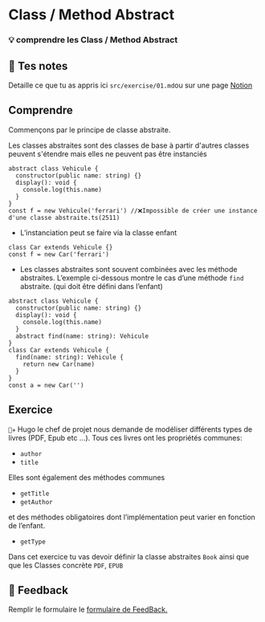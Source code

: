 # Class / Method Abstract

### 💡 comprendre les Class / Method Abstract

## 📝 Tes notes

Detaille ce que tu as appris ici
`src/exercise/01.md`ou sur une page [Notion](https://go.mikecodeur.com/course-notes-template)

## Comprendre

Commençons par le principe de classe abstraite.

Les classes abstraites sont des classes de base à partir d'autres classes
peuvent s'étendre mais elles ne peuvent pas être instanciés

```tsx
abstract class Vehicule {
  constructor(public name: string) {}
  display(): void {
    console.log(this.name)
  }
}
const f = new Vehicule('ferrari') //❌Impossible de créer une instance d'une classe abstraite.ts(2511)
```

- L’instanciation peut se faire via la classe enfant

```tsx
class Car extends Vehicule {}
const f = new Car('ferrari')
```

- Les classes abstraites sont souvent combinées avec les méthode abstraites.
  L’exemple ci-dessous montre le cas d’une méthode `find` abstraite. (qui doit
  être défini dans l’enfant)

```tsx
abstract class Vehicule {
  constructor(public name: string) {}
  display(): void {
    console.log(this.name)
  }
  abstract find(name: string): Vehicule
}
class Car extends Vehicule {
  find(name: string): Vehicule {
    return new Car(name)
  }
}
const a = new Car('')
```

## Exercice

`👨‍✈️` Hugo le chef de projet nous demande de modéliser différents types de livres
(PDF, Epub etc …). Tous ces livres ont les propriétés communes:

- `author`
- `title`

Elles sont également des méthodes communes

- `getTitle`
- `getAuthor`

et des méthodes obligatoires dont l’implémentation peut varier en fonction de
l’enfant.

- `getType`

Dans cet exercice tu vas devoir définir la classe abstraites `Book` ainsi que
que les Classes concrète `PDF`, `EPUB`

## 🐜 Feedback

Remplir le formulaire le [formulaire de FeedBack.](https://go.mikecodeur.com/cours-react-avis?entry.1912869708=TypeScript%20PRO&entry.1430994900=4.TypeScript%20Avancee&entry.533578441=10%20Classes%20abtraites)
